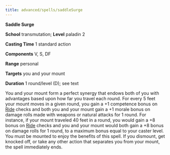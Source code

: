 ```yaml
---
title: advanced/spells/saddleSurge
---
```

 **Saddle Surge**

**School** transmutation; **Level** paladin 2

**Casting Time** 1 standard action

**Components** V, S, DF

**Range** personal

**Targets** you and your mount

**Duration** 1 round/level (D); see text

You and your mount form a perfect synergy that endows both of you with advantages based upon how far you travel each round. For every 5 feet your mount moves in a given round, you gain a +1 competence bonus on [Ride](../../skills/ride.md#_ride) checks and both you and your mount gain a +1 morale bonus on damage rolls made with weapons or natural attacks for 1 round. For instance, if your mount traveled 40 feet in a round, you would gain a +8 bonus on [Ride](../../skills/ride.md#_ride) checks and you and your mount would both gain a +8 bonus on damage rolls for 1 round, to a maximum bonus equal to your caster level. You must be mounted to enjoy the benefits of this spell. If you dismount, get knocked off, or take any other action that separates you from your mount, the spell immediately ends.

